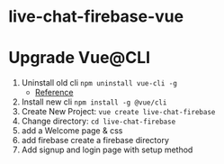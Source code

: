 # live-chat-firebase-vue


# Upgrade Vue@CLI
1. Uninstall old cli `npm uninstall vue-cli -g` 
   - [Reference](https://cli.vuejs.org/guide/installation.html)
2. Install new cli `npm install -g @vue/cli`
3. Create New Project: `vue create live-chat-firebase`
4. Change directory: `cd live-chat-firebase`    
5. add a Welcome page & css
6. add firebase
   create a firebase directory
7. Add signup and login page with setup method